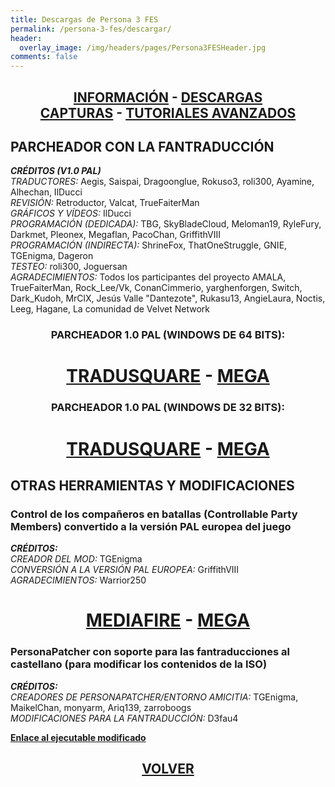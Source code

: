 ```yaml
---
title: Descargas de Persona 3 FES
permalink: /persona-3-fes/descargar/
header:
  overlay_image: /img/headers/pages/Persona3FESHeader.jpg
comments: false
---
```

<h2 style="text-align: center;"><strong><a href="/persona-3-fes/informacion/">INFORMACIÓN</a> - <a href="/persona-3-fes/descargar/">DESCARGAS</a><br>  
<a href="/persona-3-fes/capturas/">CAPTURAS</a> - <a href="/persona-3-fes/tutoriales/">TUTORIALES AVANZADOS</a><br></strong></h2>

## PARCHEADOR CON LA FANTRADUCCIÓN

_**CRÉDITOS (V1.0 PAL)**_  
*TRADUCTORES:* Aegis, Saispai, Dragoonglue, Rokuso3, roli300, Ayamine, Alhechan, IlDucci  
*REVISIÓN:* Retroductor, Valcat, TrueFaiterMan  
*GRÁFICOS Y VÍDEOS:* IlDucci  
*PROGRAMACIÓN (DEDICADA):* TBG, SkyBladeCloud, Meloman19, RyleFury, Darkmet, Pleonex, Megaflan, PacoChan, GriffithVIII  
*PROGRAMACIÓN (INDIRECTA):* ShrineFox, ThatOneStruggle, GNIE, TGEnigma, Dageron  
*TESTEO:* roli300, Joguersan  
*AGRADECIMIENTOS:* Todos los participantes del proyecto AMALA, TrueFaiterMan, Rock_Lee/Vk, ConanCimmerio, yarghenforgen, Switch, Dark_Kudoh, MrClX, Jesús Valle "Dantezote", Rukasu13, AngieLaura, Noctis, Leeg, Hagane, La comunidad de Velvet Network

<h3 style="text-align: center;">PARCHEADOR 1.0 PAL (WINDOWS DE 64 BITS):</h3>

<h1 style="text-align: center;"><strong><a href="https://tradusquare.es/parches/TraduccionesTioVictor/P3FES-TraduccionAlCastellano-ParcheadorPAL64bits.7z" target="_blank">TRADUSQUARE</a> - <a href="https://mega.nz/file/Id0zBSbJ#oAbXnk20SYr9SPX0DysaYIhe4tNeNkSTz9F7Gb8w5B0" target="_blank">MEGA</a></strong></h1>

<h3 style="text-align: center;">PARCHEADOR 1.0 PAL (WINDOWS DE 32 BITS):</h3>

<h1 style="text-align: center;"><strong><a href="https://tradusquare.es/parches/TraduccionesTioVictor/P3FES-TraduccionAlCastellano-ParcheadorPAL32bits.7z" target="_blank">TRADUSQUARE</a> - <a href="https://mega.nz/file/BU1VQShZ#0Z4C8Ld_PNFewRYfrHiyq18U2sulagVsPabSLDQdI94" target="_blank">MEGA</a></strong></h1>

## OTRAS HERRAMIENTAS Y MODIFICACIONES

### Control de los compañeros en batallas (Controllable Party Members) convertido a la versión PAL europea del juego

_**CRÉDITOS:**_  
*CREADOR DEL MOD:* TGEnigma  
*CONVERSIÓN A LA VERSIÓN PAL EUROPEA:* GriffithVIII  
*AGRADECIMIENTOS:* Warrior250  

<h1 style="text-align: center;"><strong><a href="https://www.mediafire.com/file/2pcb1hjsfk5x3yn/P3FES_Controllable_Party_Members_Mod_for_the_PAL_version_1.0.7z/file" target="_blank">MEDIAFIRE</a> - <a href="https://mega.nz/file/UNsiSTYa#jD-kOmsnkj8CQdvdDJ_-lCA311TsLfJ5WYhCgwEk52o" target="_blank">MEGA</a></strong></h1>

### PersonaPatcher con soporte para las fantraducciones al castellano (para modificar los contenidos de la ISO)

_**CRÉDITOS:**_  
*CREADORES DE PERSONAPATCHER/ENTORNO AMICITIA:* TGEnigma, MaikelChan, monyarm, Ariq139, zarroboogs  
*MODIFICACIONES PARA LA FANTRADUCCIÓN:* D3fau4  

**[Enlace al ejecutable modificado](https://github.com/D3fau4/Amicitia/releases)**

<h2 style="text-align: center;"><a href="/persona-3-fes/"><strong>VOLVER</strong></a></h2>


